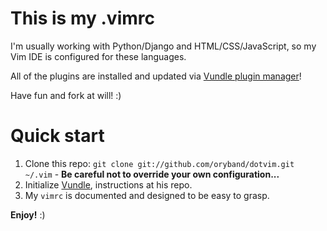 # This is my .vimrc

I'm usually working with Python/Django and HTML/CSS/JavaScript, so my Vim IDE is configured for these languages.

All of the plugins are installed and updated via [Vundle plugin manager](http://github.com/gmarik/vundle)!

Have fun and fork at will! :)

# Quick start

1. Clone this repo: `git clone git://github.com/oryband/dotvim.git ~/.vim` - **Be careful not to override your own configuration...**
2. Initialize [Vundle](http://github.com/gmarik/vundle), instructions at his repo.
3. My `vimrc` is documented and designed to be easy to grasp.

**Enjoy!** :)
